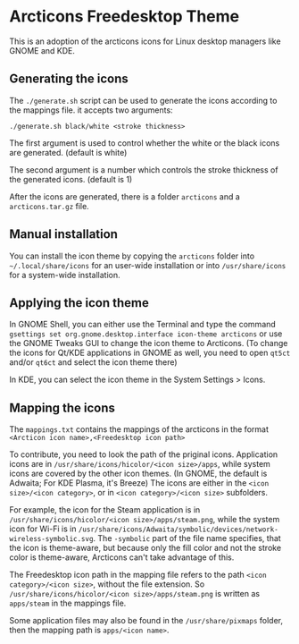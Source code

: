 # Arcticons Freedesktop Theme

This is an adoption of the arcticons icons for Linux desktop managers like GNOME and KDE.

## Generating the icons

The `./generate.sh` script can be used to generate the icons according to the mappings file. it accepts two arguments:

`./generate.sh black/white <stroke thickness>`

The first argument is used to control whether the white or the black icons are generated. (default is white)

The second argument is a number which controls the stroke thickness of the generated icons. (default is 1)

After the icons are generated, there is a folder `arcticons` and a `arcticons.tar.gz` file.

## Manual installation

You can install the icon theme by copying the `arcticons` folder into `~/.local/share/icons` for an user-wide installation or into `/usr/share/icons` for a system-wide installation.

## Applying the icon theme

In GNOME Shell, you can either use the Terminal and type the command `gsettings set org.gnome.desktop.interface icon-theme arcticons` or use the GNOME Tweaks GUI to change the icon theme to Arcticons. (To change the icons for Qt/KDE applications in GNOME as well, you need to open `qt5ct` and/or `qt6ct` and select the icon theme there)

In KDE, you can select the icon theme in the System Settings > Icons.

## Mapping the icons

The `mappings.txt` contains the mappings of the arcticons in the format `<Arcticon icon name>,<Freedesktop icon path>`

To contribute, you need to look the path of the priginal icons. Application icons are in `/usr/share/icons/hicolor/<icon size>/apps`, while system icons are covered by the other icon themes. (In GNOME, the default is Adwaita; For KDE Plasma, it's Breeze) The icons are either in the `<icon size>/<icon category>`, or in `<icon category>/<icon size>` subfolders.

For example, the icon for the Steam application is in `/usr/share/icons/hicolor/<icon size>/apps/steam.png`, while the system icon for Wi-Fi is in `/usr/share/icons/Adwaita/symbolic/devices/network-wireless-symbolic.svg`. The `-symbolic` part of the file name specifies, that the icon is theme-aware, but because only the fill color and not the stroke color is theme-aware, Arcticons can't take advantage of this.

The Freedesktop icon path in the mapping file refers to the path `<icon category>/<icon size>`, without the file extension. So `/usr/share/icons/hicolor/<icon size>/apps/steam.png` is written as `apps/steam` in the mappings file.

Some application files may also be found in the `/usr/share/pixmaps` folder, then the mapping path is `apps/<icon name>`.
